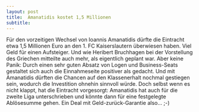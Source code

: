 ```yaml
---
layout: post
title:  Amanatidis kostet 1,5 Millionen
subtitle:  
---
```


Für den vorzeitigen Wechsel von Ioannis Amanatidis dürfte die Eintracht etwa 1,5 Millionen Euro an den 1. FC Kaiserslautern überwiesen haben. Viel Geld für einen Aufsteiger. Und wie Heribert Bruchhagen bei der Vorstellung des Griechen mitteilte auch mehr, als eigentlich geplant war. Aber keine Panik: Durch einen sehr guten Absatz von Logen und Business-Seats gestaltet sich auch die Einnahmeseite positiver als gedacht. Und mit Amanatidis dürften die Chancen auf den Klassenerhalt nochmal gestiegen sein, wodurch die Investition ohnehin sinnvoll würde. Doch selbst wenn es nicht klappt, hat die Eintracht vorgesorgt: Amanatidis hat auch für die zweite Liga unterschrieben und könnte dann für eine festgelegte Ablösesumme gehen. Ein Deal mit Geld-zurück-Garantie also... ;-)


